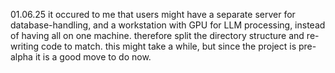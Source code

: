 01.06.25
it occured to me that users might have a separate server for database-handling, and a workstation with GPU for LLM processing, instead of having all on one machine.
therefore split the directory structure and re-writing code to match. this might take a while, but since the project is pre-alpha it is a good move to do now.
